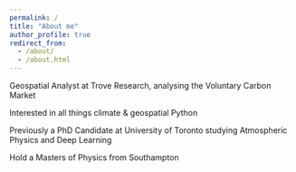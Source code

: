 ```yaml
---
permalink: /
title: "About me"
author_profile: true
redirect_from: 
  - /about/
  - /about.html
---
```


Geospatial Analyst at Trove Research, analysing the Voluntary Carbon Market 

Interested in all things climate & geospatial Python 

Previously a PhD Candidate at University of Toronto studying Atmospheric Physics and Deep Learning

Hold a Masters of Physics from Southampton



